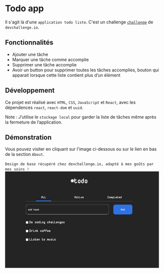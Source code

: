 # Todo app

Il s'agit là d'une `application todo liste`. C'est un challenge <a href = "https://devchallenges.io/challenges/hH6PbOHBdPm6otzw2De5">`challenge`</a> de `devchallenge.io`.

## Fonctionnalités
* Ajouter une tâche
* Marquer une tâche comme accomplie
* Supprimer une tâche accomplie
* Avoir un button pour supprimer toutes les tâches accomplies, bouton qui apparait lorsque cette liste contient plus d’un élément

## Développement

Ce projet est réalisé avec `HTML`, `CSS`, `JavaScript` et `React`, avec les dépendences `react`, `react-dom` et `uuid`.

Note : J’utilise le `stockage local` pour garder la liste de tâches même après la fermeture de l’application.

## Démonstration

Vous pouvez visiter en cliquant sur l'image ci-dessous ou sur le lien en bas de la section `About`.

`Design de base récupéré chez devchallenge.io, adapté à mes goûts par mes soins !`
<a href = "https://yousoumar.github.io/todo/"><img src = "screenshot.png"></img></a>


